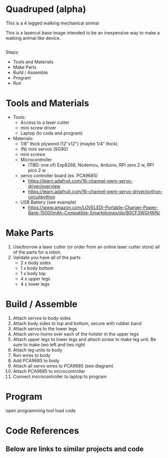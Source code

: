 # Quadruped (alpha)
This is a 4 legged walking mechanical animal


This is a lasercut base image intended to be an inexpensive way to make a walking animal like device.

<image>

Steps:
- Tools and Materials
- Make Parts
- Build / Assemble
- Program
- Run


# Tools and Materials
- Tools:
  - Access to a laser cutter
  - mini screw driver
  - Laptop (to code and program)
- Materials:
  - 1/8" thick plywood (12"x12") (maybe 1/4" thick)
  - (N) mini servos (SG90)
  - mini screws
  - Microcontroller
     - (TBD: one of) Esp8266, Nodemcu, Arduino, RPI zero 2 w, RPI pico 2 w
  - servo controller board (ex. PCA9685)
     - https://learn.adafruit.com/16-channel-pwm-servo-driver/overview
     - https://learn.adafruit.com/16-channel-pwm-servo-driver/python-circuitpython
  - USB Battery (see example)
     - https://www.amazon.com/LOVELEDI-Portable-Charger-Power-Bank-15000mAh-Compatible-Smartphones/dp/B0CF3WGHWN/

# Make Parts
  1. Use/borrow a laser cutter (or order from an online laser cutter store) all of the parts for a robot.
  2. Validate you have all of the parts
     - 2 x body sides
     - 1 x body bottom
     - 1 x body top
     - 4 x upper legs
     - 4 x lower legs

# Build / Assemble
  1. Attach servos to body sides
  2. Attach body sides to top and bottom, secure with rubber band
  3. Attach servos to the lower legs
  4. Attach servo horns over each of the holster in the upper legs
  5. Attach upper legs to lower legs and attach screw to make leg unit.  Be sure to make two left and two right
  6. Attach leg units to body
  7. Run wires to body
  8. Add PCA9685 to body
  9. Attach all servo wires to PCA9685 (see diagram)
  10. Attach PCA9685 to microcontroller
  11. Connect microcontroller to laptop to program

# Program
open programming tool
load code

# Code References
Below are links to similar projects and code
 - 
